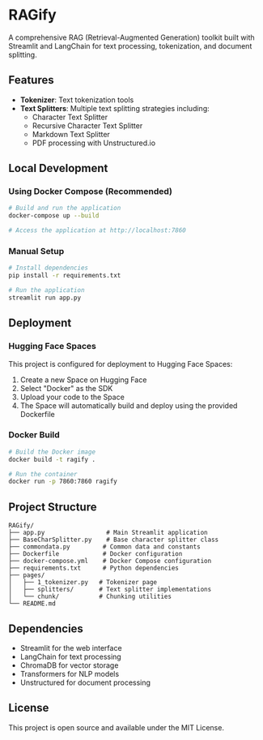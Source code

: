 # RAGify

A comprehensive RAG (Retrieval-Augmented Generation) toolkit built with Streamlit and LangChain for text processing, tokenization, and document splitting.

## Features

- **Tokenizer**: Text tokenization tools
- **Text Splitters**: Multiple text splitting strategies including:
  - Character Text Splitter
  - Recursive Character Text Splitter  
  - Markdown Text Splitter
  - PDF processing with Unstructured.io

## Local Development

### Using Docker Compose (Recommended)

```bash
# Build and run the application
docker-compose up --build

# Access the application at http://localhost:7860
```

### Manual Setup

```bash
# Install dependencies
pip install -r requirements.txt

# Run the application
streamlit run app.py
```

## Deployment

### Hugging Face Spaces

This project is configured for deployment to Hugging Face Spaces:

1. Create a new Space on Hugging Face
2. Select "Docker" as the SDK
3. Upload your code to the Space
4. The Space will automatically build and deploy using the provided Dockerfile

### Docker Build

```bash
# Build the Docker image
docker build -t ragify .

# Run the container
docker run -p 7860:7860 ragify
```

## Project Structure

```
RAGify/
├── app.py                 # Main Streamlit application
├── BaseCharSplitter.py    # Base character splitter class
├── commondata.py         # Common data and constants
├── Dockerfile            # Docker configuration
├── docker-compose.yml    # Docker Compose configuration
├── requirements.txt      # Python dependencies
├── pages/
│   ├── 1_tokenizer.py   # Tokenizer page
│   ├── splitters/       # Text splitter implementations
│   └── chunk/           # Chunking utilities
└── README.md
```

## Dependencies

- Streamlit for the web interface
- LangChain for text processing
- ChromaDB for vector storage
- Transformers for NLP models
- Unstructured for document processing

## License

This project is open source and available under the MIT License.
